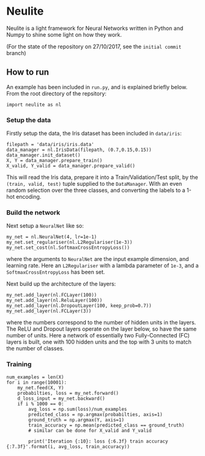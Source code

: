 # Neulite

Neulite is a light framework for Neural Networks written in Python and
Numpy to shine some light on how they work.

(For the state of the repository on 27/10/2017, see the `initial commit` branch)

## How to run

An example has been included in `run.py`, and is explained briefly below.
From the root directory of the repsitory:

```
import neulite as nl
```

### Setup the data

Firstly setup the data, the Iris dataset has been included in `data/iris`:

```
filepath = 'data/iris/iris.data'
data_manager = nl.IrisData(filepath, (0.7,0.15,0.15))
data_manager.init_dataset()
X, Y = data_manager.prepare_train()
X_valid, Y_valid = data_manager.prepare_valid()
```

This will read the Iris data, prepare it into a Train/Validation/Test split, by the `(train, valid, test)` tuple supplied to the `DataManager`. With an even random selection over the three classes, and converting the labels to a 1-hot encoding.

### Build the network

Next setup a `NeuralNet` like so:
```
my_net = nl.NeuralNet(4, lr=1e-1)
my_net.set_regulariser(nl.L2Regulariser(1e-3))
my_net.set_cost(nl.SoftmaxCrossEntropyLoss())
```
where the arguments to `NeuralNet` are the input example dimension, and learning rate. Here an `L2Regulariser` with a lambda parameter of `1e-3`, and a `SoftmaxCrossEntropyLoss` has been set.

Next build up the architecture of the layers:
```
my_net.add_layer(nl.FCLayer(100))
my_net.add_layer(nl.ReluLayer(100))
my_net.add_layer(nl.DropoutLayer(100, keep_prob=0.7))
my_net.add_layer(nl.FCLayer(3))
```
where the numbers correspond to the number of hidden units in the layers. The ReLU and Dropout layers operate on the layer below, so have the same number of units. Here a network of essentially two Fully-Connected (FC) layers is built, one with 100 hidden units and the top with 3 units to match the number of classes.

### Training

```
num_examples = len(X)
for i in range(10001):
    my_net.feed(X, Y)
    probabilties, loss = my_net.forward()
    d_loss_input = my_net.backward()
    if i % 1000 == 0:
        avg_loss = np.sum(loss)/num_examples
        predicted_class = np.argmax(probabilties, axis=1)
        ground_truth = np.argmax(Y, axis=1)
        train_accuracy = np.mean(predicted_class == ground_truth)
        # similar can be done for X_valid and Y_valid

        print('Iteration {:10}: loss {:6.3f} train accuracy {:7.3f}'.format(i, avg_loss, train_accuracy))
```
